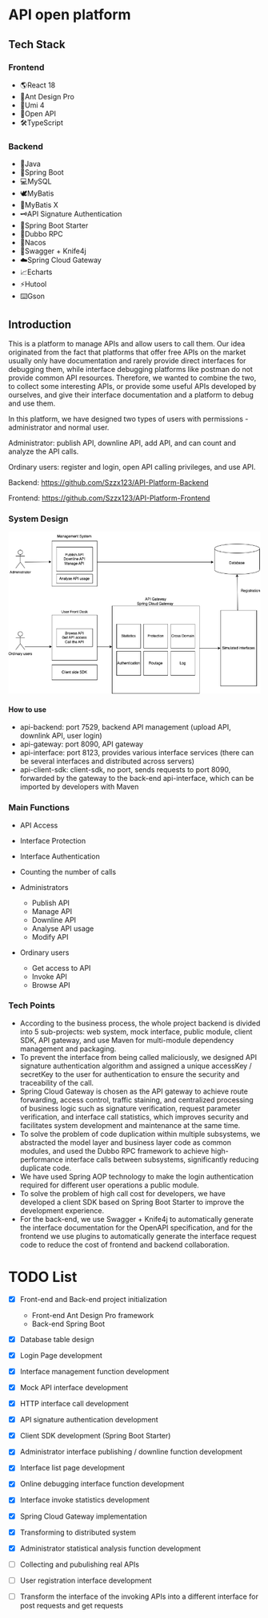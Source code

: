 # API open platform

## Tech Stack

### Frontend

- 🌎React 18
- 🐜Ant Design Pro
- 🍚Umi 4
- 🍾Open API
- 🛠️TypeScript

### Backend

- 🌲Java
- 🌿Spring Boot
- 💻MySQL
- 🕊️MyBatis
- 🦅MyBatis X
- 🗝️API Signature Authentication
- 🚴Spring Boot Starter
- 🛞Dubbo RPC
- 🏫Nacos
- 📑Swagger + Knife4j
- ☁️Spring Cloud Gateway
- 📈Echarts
- ⚡️Hutool
- ⌨️Gson

## Introduction

This is a platform to manage APIs and allow users to call them. Our idea originated from the fact that platforms that offer free APIs on the market usually only have documentation and rarely provide direct interfaces for debugging them, while interface debugging platforms like postman do not provide common API resources. Therefore, we wanted to combine the two, to collect some interesting APIs, or provide some useful APIs developed by ourselves, and give their interface documentation and a platform to debug and use them.

In this platform, we have designed two types of users with permissions - administrator and normal user.

Administrator: publish API, downline API, add API, and can count and analyze the API calls.

Ordinary users: register and login, open API calling privileges, and use API.

Backend: https://github.com/Szzx123/API-Platform-Backend

Frontend: https://github.com/Szzx123/API-Platform-Frontend

### System Design

![1](./IMG/1.png)

#### How to use

- api-backend: port 7529, backend API management (upload API, downlink API, user login)
- api-gateway: port 8090, API gateway
- api-interface: port 8123, provides various interface services (there can be several interfaces and distributed across servers)
- api-client-sdk: client-sdk, no port, sends requests to port 8090, forwarded by the gateway to the back-end api-interface,  which can be imported by developers with Maven

### Main Functions

- API Access
- Interface Protection
- Interface Authentication
- Counting the number of calls
- Administrators
  - Publish API
  - Manage API
  - Downline API
  - Analyse API usage
  - Modify API

- Ordinary users
  - Get access to API
  - Invoke API
  - Browse API

### Tech Points

- According to the business process, the whole project backend is divided into 5 sub-projects: web system, mock interface, public module, client SDK, API gateway, and use Maven for multi-module dependency management and packaging.
- To prevent the interface from being called maliciously, we designed API signature authentication algorithm and assigned a unique accessKey / secretKey to the user for authentication to ensure the security and traceability of the call.
- Spring Cloud Gateway is chosen as the API gateway to achieve route forwarding, access control, traffic staining, and centralized processing of business logic such as signature verification, request parameter verification, and interface call statistics, which improves security and facilitates system development and maintenance at the same time.
- To solve the problem of code duplication within multiple subsystems, we abstracted the model layer and business layer code as common modules, and used the Dubbo RPC framework to achieve high-performance interface calls between subsystems, significantly reducing duplicate code.
- We have used Spring AOP technology to make the login authentication required for different user operations a public module.
- To solve the problem of high call cost for developers, we have developed a client SDK based on Spring Boot Starter to improve the development experience.
- For the back-end, we use Swagger + Knife4j to automatically generate the interface documentation for the OpenAPI specification, and for the frontend we use plugins to automatically generate the interface request code to reduce the cost of frontend and backend collaboration.

# TODO List

- [x] Front-end and Back-end project initialization  
  - Front-end Ant Design Pro framework
  - Back-end Spring Boot
- [x] Database table design 
- [x] Login Page development
- [x] Interface management function development
- [x] Mock API interface development
- [x] HTTP interface call development
- [x] API signature authentication development
- [x] Client SDK development (Spring Boot Starter)

- [x] Administrator interface publishing / downline function development
- [x] Interface list page development
- [x] Online debugging interface function development
- [x] Interface invoke statistics development
- [x] Spring Cloud Gateway implementation
- [x] Transforming to distributed system
- [x] Administrator statistical analysis function development
- [ ] Collecting and pubulishing real APIs
- [ ] User registration interface development
- [ ] Transform the interface of the invoking APIs into a different interface for post requests and get requests
